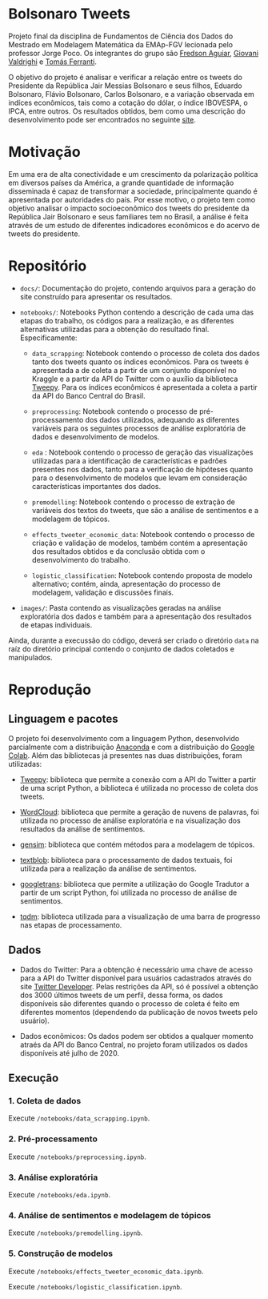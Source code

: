 # Bolsonaro Tweets

Projeto final da disciplina de Fundamentos de Ciência dos Dados do Mestrado em Modelagem Matemática da EMAp-FGV lecionada pelo professor Jorge Poco. Os integrantes do grupo são [Fredson Aguiar](https://github.com/FredsoNerd), [Giovani Valdrighi](https://github.com/GiovaniValdrighi) e [Tomás Ferranti](https://github.com/TomasFerranti).

O objetivo do projeto é analisar e verificar a relação entre os tweets do Presidente da República Jair Messias Bolsonaro e seus filhos, Eduardo Bolsonaro, Flávio Bolsonaro, Carlos Bolsonaro, e a variação observada em indíces econômicos, tais como a cotação do dólar, o índice IBOVESPA, o IPCA, entre outros. Os resultados obtidos, bem como uma descrição do desenvolvimento pode ser encontrados no seguinte [site](https://giovanivaldrighi.github.io/Bolsonaro_Tweets).

# Motivação

Em uma era de alta conectividade e um crescimento da polarização política em diversos países da América, a grande quantidade de informação disseminada é capaz de transformar a sociedade, principalmente quando é apresentada por autoridades do país. Por esse motivo, o projeto tem como objetivo analisar o impacto socioeconômico dos tweets do presidente da República Jair Bolsonaro e seus familiares tem no Brasil, a análise é feita através de um estudo de diferentes indicadores econômicos e do acervo de tweets do presidente.

# Repositório

- `docs/`: Documentação do projeto, contendo arquivos para a geração do site construído para apresentar os resultados.

- `notebooks/`: Notebooks Python contendo a descrição de cada uma das etapas do trabalho, os códigos para a realização, e as diferentes alternativas utilizadas para a obtenção do resultado final. Especificamente:
    
    - `data_scrapping`: Notebook contendo o processo de coleta dos dados tanto dos tweets quanto os índices econômicos. Para os tweets é apresentada a de coleta a partir de um conjunto disponível no Kraggle e a partir da API do Twitter com o auxílio da biblioteca [Tweepy](https://www.tweepy.org/). Para os índices econômicos é apresentada a coleta a partir da API do Banco Central do Brasil.
    
    - `preprocessing`: Notebook contendo o processo de pré-processamento dos dados utilizados, adequando as diferentes variáveis para os seguintes processos de análise exploratória de dados e desenvolvimento de modelos.
    
    - `eda` : Notebook contendo o processo de geração das visualizações utilizadas para a identificação de características e padrões presentes nos dados, tanto para a verificação de hipóteses quanto para o desenvolvimento de modelos que levam em consideração características importantes dos dados.
    
    - `premodelling`: Notebook contendo o processo de extração de variáveis dos textos do tweets, que são a análise de sentimentos e a modelagem de tópicos.
    
    - `effects_tweeter_economic_data`: Notebook contendo o processo de criação e validação de modelos, também contém a apresentação dos resultados obtidos e da conclusão obtida com o desenvolvimento do trabalho.
    
    - `logistic_classification`: Notebook contendo proposta de modelo alternativo; contém, ainda, apresentação do processo de modelagem, validação e discussões finais.   
    
- `images/`: Pasta contendo as visualizações geradas na análise exploratória dos dados e também para a apresentação dos resultados de etapas individuais.

Ainda, durante a execussão do código, deverá ser criado o diretório `data` na raíz do diretório principal contendo o conjunto de dados coletados e manipulados.
    
# Reprodução

## Linguagem e pacotes

O projeto foi desenvolvimento com a linguagem Python, desenvolvido parcialmente com a distribuição [Anaconda](https://www.anaconda.com/) e com a distribuição do [Google Colab](http://colab.research.google.com/). Além das bibliotecas já presentes nas duas distribuições, foram utilizadas:

- [Tweepy](https://www.tweepy.org/): biblioteca que permite a conexão com a API do Twitter a partir de uma script Python, a biblioteca é utilizada no processo de coleta dos tweets.

- [WordCloud](https://github.com/amueller/word_cloud): biblioteca que permite a geração de nuvens de palavras, foi utilizada no processo de análise exploratória e na visualização dos resultados da análise de sentimentos.

- [gensim](https://radimrehurek.com/gensim/): biblioteca que contém métodos para a modelagem de tópicos.

- [textblob](https://textblob.readthedocs.io/en/dev/): biblioteca para o processamento de dados textuais, foi utilizada para a realização da análise de sentimentos.

- [googletrans](https://github.com/ssut/py-googletrans): biblioteca que permite a utilização do Google Tradutor a partir de um script Python, foi utilizada no processo de análise de sentimentos.

- [tqdm](https://github.com/tqdm/tqdm): biblioteca utilizada para a visualização de uma barra de progresso nas etapas de processamento.

## Dados

 - Dados do Twitter: Para a obtenção é necessário uma chave de acesso para a API do Twitter disponível para usuários cadastrados através do site [Twitter Developer](https://developer.twitter.com/en). Pelas restrições da API, só é possível a obtenção dos 3000 últimos tweets de um perfil, dessa forma, os dados disponíveis são diferentes quando o processo de coleta é feito em diferentes momentos (dependendo da publicação de novos tweets pelo usuário).
 
 - Dados econômicos: Os dados podem ser obtidos a qualquer momento atraés da API do Banco Central, no projeto foram utilizados os dados disponíveis até julho de 2020.
 
## Execução

### 1. Coleta de dados

Execute  `/notebooks/data_scrapping.ipynb`.

### 2. Pré-processamento

Execute `/notebooks/preprocessing.ipynb`. 

### 3. Análise exploratória

Execute `/notebooks/eda.ipynb`.

### 4. Análise de sentimentos e modelagem de tópicos

Execute `/notebooks/premodelling.ipynb`.

### 5. Construção de modelos

Execute `/notebooks/effects_tweeter_economic_data.ipynb`.

Execute `/notebooks/logistic_classification.ipynb`.
